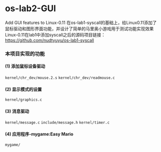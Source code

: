 # os-lab2-GUI
Add GUI features to Linux-0.11
在os-lab1-syscall的基础上，给Linux0.11添加了鼠标驱动和图形界面功能，并设计了简单的马里奥小游戏用于测试功能实现效果\
Linux-0.11在lab1中添加syscall之后的源码项目链接：<https://github.com/nudtyuyu/os-lab1-syscall>

### 本项目实现的功能
####  (1) 添加鼠标设备驱动
`kernel/chr_dev/mouse.2.s`
`kernel/chr_dev/readmouse.c`
####  (2) 显示模式的设置
`kernel/graphics.c`
####  (3) 消息驱动
`kernel/message.c`
`include/message.h`
`kernel/timer.c`
####  (4) 应用程序-mygame:Easy Mario
`mygame/`

